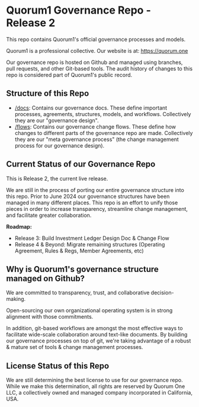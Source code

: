 # Quorum1 Governance Repo - Release 2

This repo contains Quorum1's official governance processes and models. 

Quorum1 is a professional collective. Our website is at: https://quorum.one

Our governance repo is hosted on Github and managed using branches, pull requests, and other Git-based tools. The audit history of changes to this repo is considered part of Quorum1's public record.

## Structure of this Repo

- [/docs](docs/): Contains our governance docs. These define important processes, agreements, structures, models, and workflows. Collectively they are our "governance design".
- [/flows](flows/): Contains our governance change flows. These define how changes to different parts of the governance repo are made. Collectively they are our "meta governance process" (the change management process for our governance design).

## Current Status of our Governance Repo

This is Release 2, the current live release.

We are still in the process of porting our entire governance structure into this repo. Prior to June 2024 our governance structures have been managed in many different places. This repo is an effort to unify those pieces in order to increase transparency, streamline change management, and facilitate greater collaboration.

**Roadmap:**
- Release 3: Build Investment Ledger Design Doc & Change Flow
- Release 4 & Beyond: Migrate remaining structures (Operating Agreement, Rules & Regs, Member Agreements, etc)

## Why is Quorum1's governance structure managed on Github?

We are committed to transparency, trust, and collaborative decision-making.

Open-sourcing our own organizational operating system is in strong alignment with those commitments. 

In addition, git-based workflows are amongst the most effective ways to facilitate wide-scale collaboration around text-like documents. By building our governance processes on top of git, we're taking advantage of a robust & mature set of tools & change management processes.

## License Status of this Repo

We are still determining the best license to use for our governance repo. While we make this determination, all rights are reserved by Quorum One LLC, a collectively owned and managed company incorporated in California, USA.
